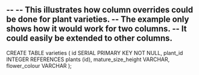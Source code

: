 --
-- This illustrates how column overrides could be done for plant varieties.
-- The example only shows how it would work for two columns.
-- It could easily be extended to other columns.
--
CREATE TABLE varieties (
id SERIAL PRIMARY KEY NOT NULL,
plant_id INTEGER REFERENCES plants (id),
mature_size_height VARCHAR,
flower_colour VARCHAR
);
